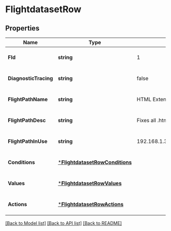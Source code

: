 # FlightdatasetRow

## Properties
Name | Type | Description | Notes
------------ | ------------- | ------------- | -------------
**FId** | **string** | 1 | [optional] [default to null]
**DiagnosticTracing** | **string** | false | [optional] [default to null]
**FlightPathName** | **string** | HTML Extension | [optional] [default to null]
**FlightPathDesc** | **string** | Fixes all .htm requests to .html | [optional] [default to null]
**FlightPathInUse** | **string** | 192.168.1.34,192.168.1.250,192.168.1.250 | [optional] [default to null]
**Conditions** | [***FlightdatasetRowConditions**](flightdataset_row_conditions.md) |  | [optional] [default to null]
**Values** | [***FlightdatasetRowValues**](flightdataset_row_values.md) |  | [optional] [default to null]
**Actions** | [***FlightdatasetRowActions**](flightdataset_row_actions.md) |  | [optional] [default to null]

[[Back to Model list]](../README.md#documentation-for-models) [[Back to API list]](../README.md#documentation-for-api-endpoints) [[Back to README]](../README.md)

